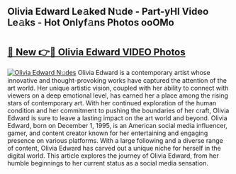 ## Olivia Edward Le𝚊ked N𝚞de - Part-yHl Video Le𝚊ks - Hot Onlyf𝚊ns Photos ooOMo

# <h2><a href="http://ac4912.deff.icu/?id=Olivia+Edward">🔗 New 👉🔴 Olivia Edward VIDEO Photos</a></h2>

[![Olivia Edward N𝚞des](https://i.imgur.com/rIISA9y.gif)](http://ac4912.deff.icu/?id=Olivia+Edward)
Olivia Edward is a contemporary artist whose innovative and thought-provoking works have captured the attention of the art world. Her unique artistic vision, coupled with her ability to connect with viewers on a deep emotional level, has earned her a place among the rising stars of contemporary art. With her continued exploration of the human condition and her commitment to pushing the boundaries of her craft, Olivia Edward is sure to leave a lasting impact on the art world and beyond. Olivia Edward, born on December 1, 1995, is an American social media influencer, gamer, and content creator known for her entertaining and engaging presence on various platforms. With a large following and a diverse range of content, Olivia Edward has carved out a unique niche for herself in the digital world. This article explores the journey of Olivia Edward, from her humble beginnings to her current status as a social media sensation.
